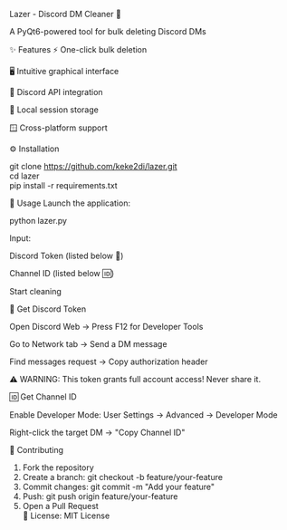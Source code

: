 Lazer - Discord DM Cleaner 🚀

A PyQt6-powered tool for bulk deleting Discord DMs

✨ Features
⚡ One-click bulk deletion

🖥️ Intuitive graphical interface

🔄 Discord API integration

🔐 Local session storage

🪟 Cross-platform support

⚙️ Installation

git clone https://github.com/keke2di/lazer.git  
cd lazer  
pip install -r requirements.txt  

🚀 Usage
Launch the application:

python lazer.py  

Input:

Discord Token (listed below 🔑)

Channel ID (listed below 🆔)

Start cleaning

🔑 Get Discord Token

Open Discord Web → Press F12 for Developer Tools

Go to Network tab → Send a DM message

Find messages request → Copy authorization header

⚠️ WARNING: This token grants full account access! Never share it.

🆔 Get Channel ID

Enable Developer Mode:
User Settings → Advanced → Developer Mode

Right-click the target DM → "Copy Channel ID"

🤝 Contributing

1. Fork the repository  
2. Create a branch: git checkout -b feature/your-feature  
3. Commit changes: git commit -m "Add your feature"  
4. Push: git push origin feature/your-feature  
5. Open a Pull Request  
📜 License: MIT License 
